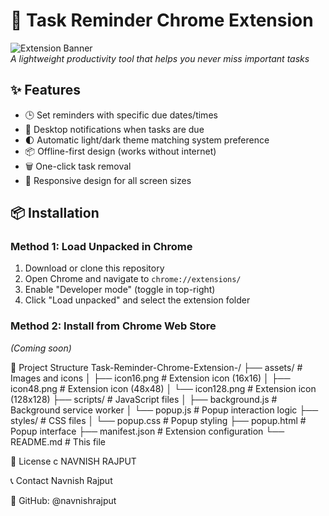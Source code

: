 # 🚀 Task Reminder Chrome Extension

![Extension Banner](assets/banner.png)  
*A lightweight productivity tool that helps you never miss important tasks*

## ✨ Features
- 🕒 Set reminders with specific due dates/times
- 🔔 Desktop notifications when tasks are due
- 🌓 Automatic light/dark theme matching system preference
- 📦 Offline-first design (works without internet)
- 🗑️ One-click task removal
- 📱 Responsive design for all screen sizes

## 📦 Installation
### Method 1: Load Unpacked in Chrome
1. Download or clone this repository
2. Open Chrome and navigate to `chrome://extensions/`
3. Enable "Developer mode" (toggle in top-right)
4. Click "Load unpacked" and select the extension folder

### Method 2: Install from Chrome Web Store
*(Coming soon)*

📂 Project Structure
Task-Reminder-Chrome-Extension-/
├── assets/               # Images and icons
│   ├── icon16.png        # Extension icon (16x16)
│   ├── icon48.png        # Extension icon (48x48)
│   └── icon128.png       # Extension icon (128x128)
├── scripts/              # JavaScript files
│   ├── background.js     # Background service worker
│   └── popup.js          # Popup interaction logic
├── styles/               # CSS files
│   └── popup.css         # Popup styling
├── popup.html            # Popup interface
├── manifest.json         # Extension configuration
└── README.md             # This file

📜 License
c NAVNISH RAJPUT 

📞 Contact
Navnish Rajput

🔗 GitHub: @navnishrajput
